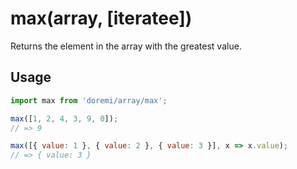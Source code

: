 # max(array, [iteratee])

Returns the element in the array with the greatest value.

## Usage

```js
import max from 'doremi/array/max';

max([1, 2, 4, 3, 9, 0]);
// => 9

max([{ value: 1 }, { value: 2 }, { value: 3 }], x => x.value);
// => { value: 3 }
```

